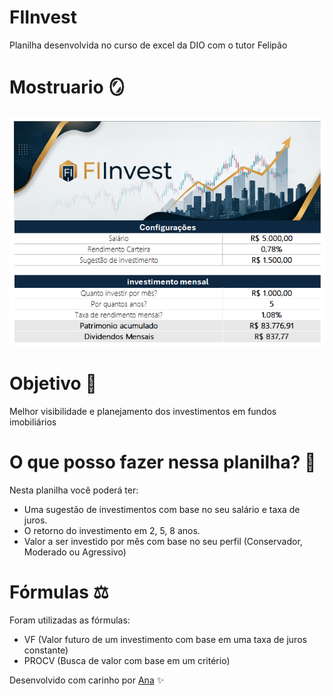 # FIInvest
Planilha desenvolvida no curso de excel da DIO com o tutor Felipão

# Mostruario 🪞
![](https://github.com/AnaCarol21/fiinvest/blob/main/imagens/mostruario.png)

# Objetivo 🎯
Melhor visibilidade e planejamento dos investimentos em fundos imobiliários

# O que posso fazer nessa planilha? 📝
Nesta planilha você poderá ter:
  - Uma sugestão de investimentos com base no seu salário e taxa de juros. 
  - O retorno do investimento em 2, 5, 8 anos.
  - Valor a ser investido por mês com base no seu perfil (Conservador, Moderado ou Agressivo)

# Fórmulas ⚖️
Foram utilizadas as fórmulas:
  - VF (Valor futuro de um investimento com base em uma taxa de juros constante)
  - PROCV (Busca de valor com base em um critério)

Desenvolvido com carinho por [Ana](https://github.com/AnaCarol21) ✨
